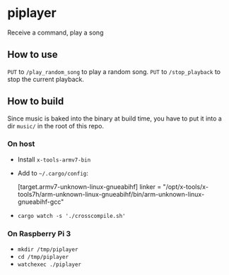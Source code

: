 # piplayer
Receive a command, play a song

## How to use

`PUT` to `/play_random_song` to play a random song.
`PUT` to `/stop_playback` to stop the current playback.

## How to build

Since music is baked into the binary at build time, you have to put it into a dir `music/` in the root of this repo.

### On host

- Install `x-tools-armv7-bin`
- Add to `~/.cargo/config`:

    [target.armv7-unknown-linux-gnueabihf]
    linker = "/opt/x-tools/x-tools7h/arm-unknown-linux-gnueabihf/bin/arm-unknown-linux-gnueabihf-gcc"

- `cargo watch -s './crosscompile.sh'`

### On Raspberry Pi 3

- `mkdir /tmp/piplayer`
- `cd /tmp/piplayer`
- `watchexec ./piplayer`

